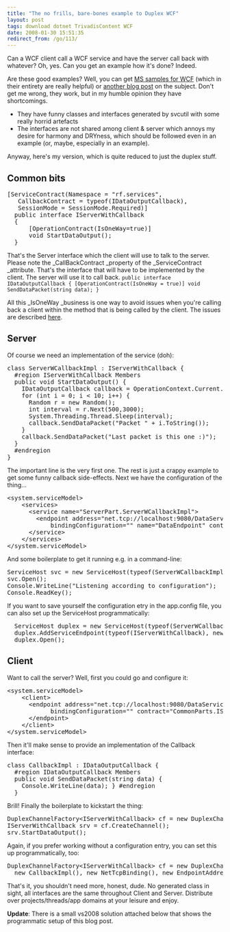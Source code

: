 ```yaml
---
title: "The no frills, bare-bones example to Duplex WCF"
layout: post
tags: download dotnet TrivadisContent WCF
date: 2008-01-30 15:51:35
redirect_from: /go/113/
---
```


Can a WCF client call a WCF service and have the server call back with whatever? Oh, yes. Can you get an example how it's done? Indeed.

Are these good examples? Well, you can get [MS samples for WCF](http://www.microsoft.com/downloads/thankyou.aspx?familyId=2611a6ff-fd2d-4f5b-a672-c002f1c09ccd&amp;displayLang=en) (which in their entirety are really helpful) or [another blog post](http://dotnetaddict.dotnetdevelopersjournal.com/wcf_alarmclock.htm) on the subject. Don't get me wrong, they work, but in my humble opinion they have shortcomings.

*   They have funny classes and interfaces generated by svcutil with some really horrid artefacts  <li>The interfaces are not shared among client &amp; server which annoys my desire for harmony and DRYness, which should be followed even in an example (or, maybe, especially in an example). 

Anyway, here's my version, which is quite reduced to just the duplex stuff.

## Common bits
 <div style="padding-bottom: 0px; margin: 0px; padding-left: 0px; padding-right: 0px; display: inline; float: none; padding-top: 0px" id="scid:812469c5-0cb0-4c63-8c15-c81123a09de7:b84e0aa5-f624-4b9f-8a90-5bc11903d60c" class="wlWriterEditableSmartContent"><pre name="code" class="c#">[ServiceContract(Namespace = "rf.services", 
   CallbackContract = typeof(IDataOutputCallback), 
   SessionMode = SessionMode.Required)]
  public interface IServerWithCallback
  {
      [OperationContract(IsOneWay=true)]
      void StartDataOutput();
  }
</pre></div>

That's the Server interface which the client will use to talk to the server. Please note the _CallBackContract _property of the _ServiceContract _attribute. That's the interface that will have to be implemented by the client. The server will use it to call back.
`public interface IDataOutputCallback { [OperationContract(IsOneWay = true)] void SendDataPacket(string data); } `

All this _IsOneWay _business is one way to avoid issues when you're calling back a client within the method that is being called by the client. The issues are described [here](http://www.codeproject.com/KB/WCF/WCF_Duplex_UI_Threads.aspx).

## Server

Of course we need an implementation of the service (doh): 

<div style="padding-bottom: 0px; margin: 0px; padding-left: 0px; padding-right: 0px; display: inline; float: none; padding-top: 0px" id="scid:812469c5-0cb0-4c63-8c15-c81123a09de7:b65716d2-8495-4776-a1f2-630422a9d87f" class="wlWriterEditableSmartContent"><pre name="code" class="c#">class ServerWCallbackImpl : IServerWithCallback { 
  #region IServerWithCallback Members 
  public void StartDataOutput() { 
    IDataOutputCallback callback = OperationContext.Current.GetCallbackChannel&lt;IDataOutputCallback&gt;(); 
    for (int i = 0; i &lt; 10; i++) { 
      Random r = new Random(); 
      int interval = r.Next(500,3000); 
      System.Threading.Thread.Sleep(interval); 
      callback.SendDataPacket("Packet " + i.ToString()); 
    } 
    callback.SendDataPacket("Last packet is this one :)"); 
  }
  #endregion 
}</pre></div>The important line is the very first one. The rest is just a crappy example to get some funny callback side-effects. Next we have the configuration of the thing...

<div style="padding-bottom: 0px; margin: 0px; padding-left: 0px; padding-right: 0px; display: inline; float: none; padding-top: 0px" id="scid:812469c5-0cb0-4c63-8c15-c81123a09de7:20c9e10e-13a4-4233-9ef8-d55f0f58b45a" class="wlWriterEditableSmartContent"><pre name="code" class="xml">&lt;system.serviceModel&gt;
    &lt;services&gt;
      &lt;service name="ServerPart.ServerWCallbackImpl"&gt;
        &lt;endpoint address="net.tcp://localhost:9080/DataService" binding="netTcpBinding"
            bindingConfiguration="" name="DataEndpoint" contract="CommonParts.IServerWithCallback" /&gt;
      &lt;/service&gt;
    &lt;/services&gt;
&lt;/system.serviceModel&gt;
</pre></div>

And some boilerplate to get it running e.g. in a command-line:

<div style="padding-bottom: 0px; margin: 0px; padding-left: 0px; padding-right: 0px; display: inline; float: none; padding-top: 0px" id="scid:812469c5-0cb0-4c63-8c15-c81123a09de7:db170c66-f040-4556-a162-e181781df1cf" class="wlWriterEditableSmartContent"><pre name="code" class="c#">ServiceHost svc = new ServiceHost(typeof(ServerWCallbackImpl)); 
svc.Open(); 
Console.WriteLine("Listening according to configuration"); 
Console.ReadKey(); 
</pre></div>

If you want to save yourself the configuration etry in the app.config file, you can also set up the ServiceHost programmatically:
<pre class="sh_csharp">  ServiceHost duplex = new ServiceHost(typeof(ServerWCallbackImpl)); 
  duplex.AddServiceEndpoint(typeof(IServerWithCallback), new NetTcpBinding(), "net.tcp://localhost:9080/DataService"); 
  duplex.Open(); 
</pre>

## Client

Want to call the server? Well, first you could go and configure it:

<div style="padding-bottom: 0px; margin: 0px; padding-left: 0px; padding-right: 0px; display: inline; float: none; padding-top: 0px" id="scid:812469c5-0cb0-4c63-8c15-c81123a09de7:f785f17a-1924-4386-a48d-1924162cfc1a" class="wlWriterEditableSmartContent"><pre name="code" class="xml">&lt;system.serviceModel&gt;
    &lt;client&gt;
      &lt;endpoint address="net.tcp://localhost:9080/DataService" binding="netTcpBinding"
            bindingConfiguration="" contract="CommonParts.IServerWithCallback" name="Callback"&gt;
      &lt;/endpoint&gt;
    &lt;/client&gt;
&lt;/system.serviceModel&gt;</pre></div>

Then it'll make sense to provide an implementation of the Callback interface:

<div style="padding-bottom: 0px; margin: 0px; padding-left: 0px; padding-right: 0px; display: inline; float: none; padding-top: 0px" id="scid:812469c5-0cb0-4c63-8c15-c81123a09de7:821149d6-1c75-43d6-8aff-a235f7d28cea" class="wlWriterEditableSmartContent"><pre name="code" class="c#">class CallbackImpl : IDataOutputCallback { 
  #region IDataOutputCallback Members 
  public void SendDataPacket(string data) { 
    Console.WriteLine(data); } #endregion 
  } </pre></div>

Brill! Finally the boilerplate to kickstart the thing:

<div style="padding-bottom: 0px; margin: 0px; padding-left: 0px; padding-right: 0px; display: inline; float: none; padding-top: 0px" id="scid:812469c5-0cb0-4c63-8c15-c81123a09de7:5bcc92ac-b84a-450f-8b87-678b9f5c4f2e" class="wlWriterEditableSmartContent"><pre name="code" class="c#">DuplexChannelFactory&lt;IServerWithCallback&gt; cf = new DuplexChannelFactory&lt;IServerWithCallback&gt;( new CallbackImpl(), "Callback"); 
IServerWithCallback srv = cf.CreateChannel(); 
srv.StartDataOutput(); 
</pre></div>

Again, if you prefer working without a configuration entry, you can set this up programmatically, too:

<div style="padding-bottom: 0px; margin: 0px; padding-left: 0px; padding-right: 0px; display: inline; float: none; padding-top: 0px" id="scid:812469c5-0cb0-4c63-8c15-c81123a09de7:29ed4d5a-dce3-417b-9f63-f724d2a1fda0" class="wlWriterEditableSmartContent"><pre name="code" class="c#">DuplexChannelFactory&lt;IServerWithCallback&gt; cf = new DuplexChannelFactory&lt;IServerWithCallback&gt;(
  new CallbackImpl(), new NetTcpBinding(), new EndpointAddress("net.tcp://localhost:9080/DataService")); </pre></div>

That's it, you shouldn't need more, honest, dude. No generated class in sight, all interfaces are the same throughout Client and Server. Distribute over projects/threads/app domains at your leisure and enjoy.

**Update**: There is a small vs2008 solution attached below that shows the programmatic setup of this blog post.